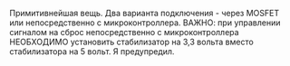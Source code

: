 Примитивнейшая вещь. Два варианта подключения - через MOSFET или непосредственно с микроконтроллера.
ВАЖНО: при управлении сигналом на сброс непосредственно с микроконтроллера НЕОБХОДИМО установить стабилизатор на 3,3 вольта вместо стабилизатора на 5 вольт. Я предупредил.
